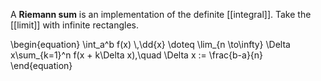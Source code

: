 A **Riemann sum** is an implementation of the definite [[integral]]. Take the [[limit]] with infinite rectangles.

\begin{equation}
\int_a^b f(x) \\,\dd{x} \doteq \lim_{n \to\infty} \Delta x\sum_{k=1}^n f(x + k\Delta x),\quad \Delta x := \frac{b-a}{n}
\end{equation}
